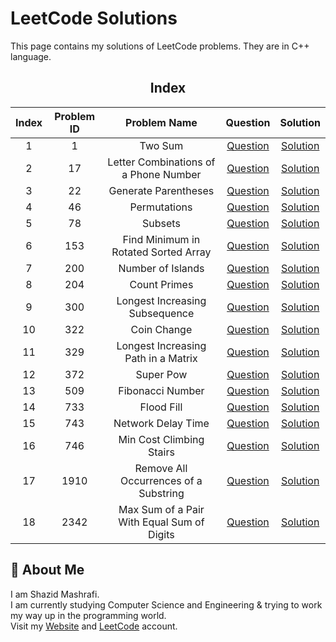 # LeetCode Solutions

This page contains my solutions of LeetCode problems. They are in C++ language.  


<div align="center">

## Index 

| Index | Problem ID | Problem Name | Question | Solution |
|:-----:| :--------: | :----------: | :------: | :------: |
| 1 | 1 | Two Sum | [Question](https://leetcode.com/problems/two-sum) | [Solution](https://github.com/ShazidMashrafi/Problem-Solving/tree/master/Online%20Judges/LeetCode/Codes/1%20-%20Two%20Sum)
| 2 | 17 | Letter Combinations of a Phone Number | [Question](https://leetcode.com/problems/letter-combinations-of-a-phone-number) | [Solution](https://github.com/ShazidMashrafi/Problem-Solving/tree/master/Online%20Judges/LeetCode/Codes/17%20-%20Letter%20Combinations%20of%20a%20Phone%20Number)
| 3 | 22 | Generate Parentheses | [Question](https://leetcode.com/problems/generate-parentheses) | [Solution](https://github.com/ShazidMashrafi/Problem-Solving/tree/master/Online%20Judges/LeetCode/Codes/22%20-%20Generate%20Parentheses)
| 4 | 46 | Permutations | [Question](https://leetcode.com/problems/permutations) | [Solution](https://github.com/ShazidMashrafi/Problem-Solving/tree/master/Online%20Judges/LeetCode/Codes/46%20-%20Permutations)
| 5 | 78 | Subsets | [Question](https://leetcode.com/problems/subsets) | [Solution](https://github.com/ShazidMashrafi/Problem-Solving/tree/master/Online%20Judges/LeetCode/Codes/78%20-%20Subsets)
| 6 | 153 | Find Minimum in Rotated Sorted Array | [Question](https://leetcode.com/problems/find-minimum-in-rotated-sorted-array) | [Solution](https://github.com/ShazidMashrafi/Problem-Solving/tree/master/Online%20Judges/LeetCode/Codes/153%20-%20Find%20Minimum%20in%20Rotated%20Sorted%20Array)
| 7 | 200 | Number of Islands | [Question](https://leetcode.com/problems/number-of-islands) | [Solution](https://github.com/ShazidMashrafi/Problem-Solving/tree/master/Online%20Judges/LeetCode/Codes/200%20-%20Number%20of%20Islands)
| 8 | 204 | Count Primes | [Question](https://leetcode.com/problems/count-primes) | [Solution](https://github.com/ShazidMashrafi/Problem-Solving/tree/master/Online%20Judges/LeetCode/Codes/204%20-%20Count%20Primes)
| 9 | 300 | Longest Increasing Subsequence | [Question](https://leetcode.com/problems/longest-increasing-subsequence) | [Solution](https://github.com/ShazidMashrafi/Problem-Solving/tree/master/Online%20Judges/LeetCode/Codes/300%20-%20Longest%20Increasing%20Subsequence)
| 10 | 322 | Coin Change | [Question](https://leetcode.com/problems/coin-change) | [Solution](https://github.com/ShazidMashrafi/Problem-Solving/tree/master/Online%20Judges/LeetCode/Codes/322%20-%20Coin%20Change)
| 11 | 329 | Longest Increasing Path in a Matrix | [Question](https://leetcode.com/problems/longest-increasing-path-in-a-matrix) | [Solution](https://github.com/ShazidMashrafi/Problem-Solving/tree/master/Online%20Judges/LeetCode/Codes/329%20-%20Longest%20Increasing%20Path%20in%20a%20Matrix)
| 12 | 372 | Super Pow | [Question](https://leetcode.com/problems/super-pow) | [Solution](https://github.com/ShazidMashrafi/Problem-Solving/tree/master/Online%20Judges/LeetCode/Codes/372%20-%20Super%20Pow)
| 13 | 509 | Fibonacci Number | [Question](https://leetcode.com/problems/fibonacci-number) | [Solution](https://github.com/ShazidMashrafi/Problem-Solving/tree/master/Online%20Judges/LeetCode/Codes/509%20-%20Fibonacci%20Number)
| 14 | 733 | Flood Fill | [Question](https://leetcode.com/problems/flood-fill) | [Solution](https://github.com/ShazidMashrafi/Problem-Solving/tree/master/Online%20Judges/LeetCode/Codes/733%20-%20Flood%20Fill)
| 15 | 743 | Network Delay Time | [Question](https://leetcode.com/problems/network-delay-time) | [Solution](https://github.com/ShazidMashrafi/Problem-Solving/tree/master/Online%20Judges/LeetCode/Codes/743%20-%20Network%20Delay%20Time)
| 16 | 746 | Min Cost Climbing Stairs | [Question](https://leetcode.com/problems/min-cost-climbing-stairs) | [Solution](https://github.com/ShazidMashrafi/Problem-Solving/tree/master/Online%20Judges/LeetCode/Codes/746%20-%20Min%20Cost%20Climbing%20Stairs)
| 17 | 1910 | Remove All Occurrences of a Substring | [Question](https://leetcode.com/problems/remove-all-occurrences-of-a-substring) | [Solution](https://github.com/ShazidMashrafi/Problem-Solving/tree/master/Online%20Judges/LeetCode/Codes/1910%20-%20Remove%20All%20Occurrences%20of%20a%20Substring)
| 18 | 2342 | Max Sum of a Pair With Equal Sum of Digits | [Question](https://leetcode.com/problems/max-sum-of-a-pair-with-equal-sum-of-digits) | [Solution](https://github.com/ShazidMashrafi/Problem-Solving/tree/master/Online%20Judges/LeetCode/Codes/2342%20-%20Max%20Sum%20of%20a%20Pair%20With%20Equal%20Sum%20of%20Digits)



</div>

## 🚀 About Me

I am Shazid Mashrafi.  
I am currently studying Computer Science and Engineering & trying to work my way up in the programming world.     
Visit my [Website](https://shazidmashrafi.com) and [LeetCode](https://leetcode.com/shazidmashrafi) account.